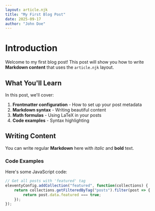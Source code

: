```yaml
---
layout: article.njk
title: "My First Blog Post"
date: 2025-09-17
author: "John Doe"
---
```


# Introduction

Welcome to my first blog post! This post will show you how to write **Markdown content** that uses the `article.njk` layout.

## What You'll Learn

In this post, we'll cover:

1. **Frontmatter configuration** - How to set up your post metadata
2. **Markdown syntax** - Writing beautiful content
3. **Math formulas** - Using LaTeX in your posts
4. **Code examples** - Syntax highlighting

## Writing Content

You can write regular **Markdown** here with *italic* and **bold** text.

### Code Examples

Here's some JavaScript code:
```javascript
// Get all posts with 'featured' tag
eleventyConfig.addCollection("featured", function(collections) {
    return collections.getFilteredByTag("posts").filter(post => {
        return post.data.featured === true;
    });
});
```